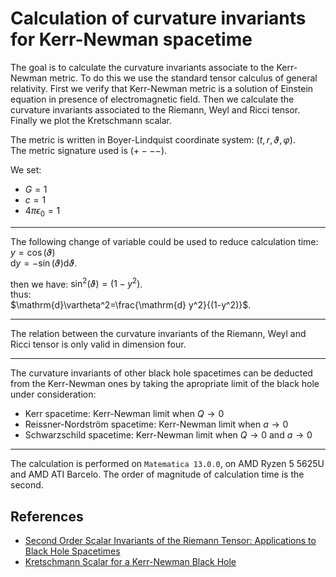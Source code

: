 # Calculation of curvature invariants for Kerr-Newman spacetime

The goal is to calculate the curvature invariants associate to the Kerr-Newman metric. To do this we use the standard tensor calculus of general relativity. First we verify that Kerr-Newman metric is a solution of Einstein equation in presence of electromagnetic field. Then we calculate the curvature invariants associated to the Riemann, Weyl and Ricci tensor. Finally we plot the Kretschmann scalar.  

The metric is written in Boyer-Lindquist coordinate system: $(t,r,\vartheta,\varphi)$.  
The metric signature used is $(+ - - -)$.  

We set:
- $G = 1$
- $c = 1$
- $4\pi\epsilon_0 = 1$

---

The following change of variable could be used to reduce calculation time:  
$y=\cos(\vartheta)$  
$\mathrm{d}y= -\sin(\vartheta) \mathrm{d} \vartheta$.  

then we have: $\sin^2(\vartheta)=(1-y^2)$.  
thus:  
$\mathrm{d}\vartheta^2=\frac{\mathrm{d} y^2}{(1-y^2)}$.

---

The relation between the curvature invariants of the Riemann, Weyl and Ricci tensor is only valid in dimension four.

---

The curvature invariants of other black hole spacetimes can be deducted from the Kerr-Newman ones by taking the apropriate limit of the black hole under consideration:
- Kerr spacetime: Kerr-Newman limit when $Q\rightarrow 0$
- Reissner-Nordström spacetime: Kerr-Newman limit when $a\rightarrow 0$
- Schwarzschild spacetime: Kerr-Newman limit when $Q\rightarrow 0$ and $a\rightarrow 0$

---

The calculation is performed on `Matematica 13.0.0`, on AMD Ryzen 5 5625U and AMD ATI Barcelo. The order of magnitude of calculation time is the second.

## References

- [Second Order Scalar Invariants of the Riemann Tensor: Applications to Black Hole Spacetimes](https://arxiv.org/abs/gr-qc/0302095)
- [Kretschmann Scalar for a Kerr-Newman Black Hole](https://arxiv.org/abs/astro-ph/9912320)
